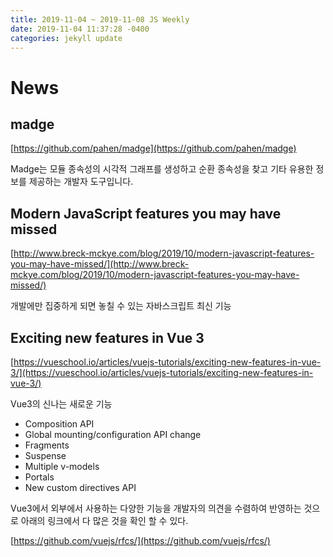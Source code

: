 ```yaml
---
title: 2019-11-04 ~ 2019-11-08 JS Weekly
date: 2019-11-04 11:37:28 -0400
categories: jekyll update
---
```


# News

## madge

[https://github.com/pahen/madge](https://github.com/pahen/madge)

Madge는 모듈 종속성의 시각적 그래프를 생성하고 순환 종속성을 찾고 기타 유용한 정보를 제공하는 개발자 도구입니다.

## Modern JavaScript features you may have missed

[http://www.breck-mckye.com/blog/2019/10/modern-javascript-features-you-may-have-missed/](http://www.breck-mckye.com/blog/2019/10/modern-javascript-features-you-may-have-missed/)

개발에만 집중하게 되면 놓칠 수 있는 자바스크립트 최신 기능

## Exciting new features in Vue 3

[https://vueschool.io/articles/vuejs-tutorials/exciting-new-features-in-vue-3/](https://vueschool.io/articles/vuejs-tutorials/exciting-new-features-in-vue-3/)

Vue3의 신나는 새로운 기능

- Composition API
- Global mounting/configuration API change
- Fragments
- Suspense
- Multiple v-models
- Portals
- New custom directives API

Vue3에서 외부에서 사용하는 다양한 기능을 개발자의 의견을 수렴하여 반영하는 것으로 아래의 링크에서 다 많은 것을 확인 할 수 있다.

[https://github.com/vuejs/rfcs/](https://github.com/vuejs/rfcs/)